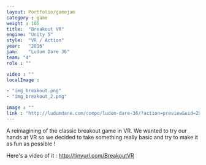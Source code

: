 ```yaml
---
layout: Portfolio/gamejam
category : game
weight : 105
title:  "Breakout VR"
engine: "Unity 5"
style:  "VR / Action"
year:   "2016"
jam:    "Ludum Dare 36"
team: "4"
role : ""

video : ""
localImage : 

- "img_breakout.png"
- "img_breakout_2.png"

image : ""
link : "http://ludumdare.com/compo/ludum-dare-36/?action=preview&uid=29314"
---
```

A reimagining of the classic breakout game in VR. We wanted to try our hands at VR so we decided to take something really basic and try to make it as fun as possible !

Here's a video of it : http://tinyurl.com/BreakoutVR